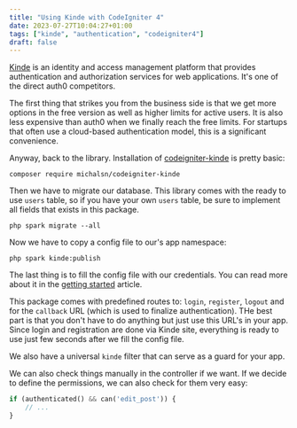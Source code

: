```yaml
---
title: "Using Kinde with CodeIgniter 4"
date: 2023-07-27T10:04:27+01:00
tags: ["kinde", "authentication", "codeigniter4"]
draft: false
---
```


[Kinde](https://kinde.com) is an identity and access management platform that provides authentication and authorization services for web applications. It's one of the direct auth0 competitors.

The first thing that strikes you from the business side is that we get more options in the free version as well as higher limits for active users. It is also less expensive than auth0 when we finally reach the free limits. For startups that often use a cloud-based authentication model, this is a significant convenience.

Anyway, back to the library. Installation of [codeigniter-kinde](https://github.com/michalsn/codeigniter-kinde) is pretty basic:

    composer require michalsn/codeigniter-kinde

Then we have to migrate our database. This library comes with the ready to use `users` table, so if you have your own `users` table, be sure to implement all fields that exists in this package.

    php spark migrate --all

Now we have to copy a config file to our's app namespace:

    php spark kinde:publish

The last thing is to fill the config file with our credentials. You can read more about it in the [getting started](https://kinde.com/docs/developer-tools/php-sdk/) article.

This package comes with predefined routes to: `login`, `register`, `logout` and for the `callback` URL (which is used to finalize authentication).
THe best part is that you don't have to do anything but just use this URL's in your app. Since login and registration are done via Kinde site, everything is ready to use just few seconds after we fill the config file.

We also have a universal `kinde` filter that can serve as a guard for your app.

We can also check things manually in the controller if we want. If we decide to define the permissions, we can also check for them very easy:

```php
if (authenticated() && can('edit_post')) {
    // ...
}
```